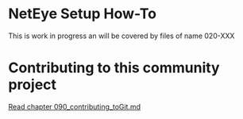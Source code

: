 # NetEye Setup How-To

This is work in progress an will be covered by files of name 020-XXX


# Contributing to this community project

[Read chapter 090_contributing_toGit.md](090_contributing_toGit.md)

